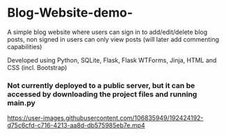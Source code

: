 # Blog-Website-demo-
A simple blog website where users can sign in to add/edit/delete blog posts, non signed in users can only view posts (will later add commenting capabilities)

Developed using Python, SQLite, Flask, Flask WTForms, Jinja, HTML and CSS (incl. Bootstrap)

### Not currently deployed to a public server, but it can be accessed by downloading the project files and running main.py


https://user-images.githubusercontent.com/106835949/192424192-d75c6cfd-c716-4213-aa8d-db575985eb7e.mp4

